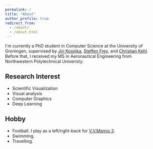 ```yaml
---
permalink: /
title: "About"
author_profile: true
redirect_from: 
  - /about/
  - /about.html
---
```

I'm currently a PhD student in Computer Science at the University of Groningen, supervised by [Jiri Kosinka](https://www.cs.rug.nl/svcg/People/JiriKosinka), [Steffen Frey](https://freysn.github.io/), and [Christian Kehl](https://www.cs.rug.nl/svcg/People/ChristianKehl).
Before that, I received my MS in Aeronautical Engineering from Northwestern Polytechnical Univeristy.

## Research Interest
* Scientific Visualization
* Visual analysis
* Computer Graphics
* Deep Learning

## Hobby
* Football. I play as a left/right-back for [V.V.Mamio 3](https://vvmamiogroningen.nl/). 
* Swimming. 
* Travelling.